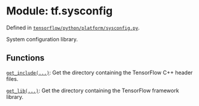 <div itemscope itemtype="http://developers.google.com/ReferenceObject">
<meta itemprop="name" content="tf.sysconfig" />
</div>

# Module: tf.sysconfig



Defined in [`tensorflow/python/platform/sysconfig.py`](https://www.tensorflow.org/code/tensorflow/python/platform/sysconfig.py).

System configuration library.


## Functions

[`get_include(...)`](../tf/sysconfig/get_include.md): Get the directory containing the TensorFlow C++ header files.

[`get_lib(...)`](../tf/sysconfig/get_lib.md): Get the directory containing the TensorFlow framework library.

